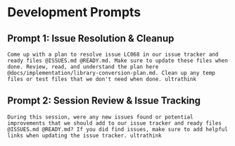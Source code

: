 # Development Prompts

## Prompt 1: Issue Resolution & Cleanup
```
Come up with a plan to resolve issue LC068 in our issue tracker and ready files @ISSUES.md @READY.md. Make sure to update these files when done. Review, read, and understand the plan here @docs/implementation/library-conversion-plan.md. Clean up any temp files or test files that we don't need when done. ultrathink
```

## Prompt 2: Session Review & Issue Tracking
```
During this session, were any new issues found or potential improvements that we should add to our issue tracker and ready files @ISSUES.md @READY.md? If you did find issues, make sure to add helpful links when updating the issue tracker. ultrathink
```
